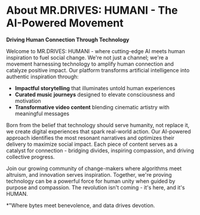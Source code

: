# About MR.DRIVES: HUMANI - The AI-Powered Movement

**Driving Human Connection Through Technology**

Welcome to MR.DRIVES: HUMANI - where cutting-edge AI meets human inspiration to fuel social change. We're not just a channel; we're a movement harnessing technology to amplify human connection and catalyze positive impact. Our platform transforms artificial intelligence into authentic inspiration through:

- **Impactful storytelling** that illuminates untold human experiences
- **Curated music journeys** designed to elevate consciousness and motivation
- **Transformative video content** blending cinematic artistry with meaningful messages

Born from the belief that technology should serve humanity, not replace it, we create digital experiences that spark real-world action. Our AI-powered approach identifies the most resonant narratives and optimizes their delivery to maximize social impact. Each piece of content serves as a catalyst for connection - bridging divides, inspiring compassion, and driving collective progress.

Join our growing community of change-makers where algorithms meet altruism, and innovation serves inspiration. Together, we're proving technology can be a powerful force for human unity when guided by purpose and compassion. The revolution isn't coming - it's here, and it's HUMAN.

*"Where bytes meet benevolence, and data drives devotion.
